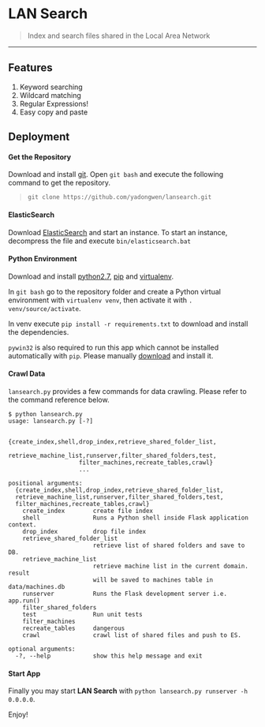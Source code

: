 # LAN Search
> Index and search files shared in the Local Area Network

----

## Features

1. Keyword searching
2. Wildcard matching
3. Regular Expressions!
4. Easy copy and paste


## Deployment

#### Get the Repository

Download and install [git](http://git-scm.com/). Open `git bash` and execute the
following command to get the repository.

> `git clone https://github.com/yadongwen/lansearch.git`

#### ElasticSearch

Download [ElasticSearch](http://www.elasticsearch.org/) and start an instance. To
start an instance, decompress the file and execute `bin/elasticsearch.bat`

#### Python Environment

Download and install [python2.7](https://www.python.org/downloads/),
[pip](https://pip.pypa.io/en/latest/installing.html) and 
[virtualenv](http://docs.python-guide.org/en/latest/dev/virtualenvs/).

In `git bash` go to the repository folder and create a Python virtual environment
with `virtualenv venv`, then activate it with `. venv/source/activate`. 

In venv execute `pip install -r requirements.txt` to download and install the dependencies.

`pywin32` is also required to run this app which cannot be installed automatically 
with `pip`. Please manually [download](http://sourceforge.net/projects/pywin32/files/pywin32/) 
and install it.

#### Crawl Data

`lansearch.py` provides a few commands for data crawling. Please refer to the 
command reference below.

```
$ python lansearch.py
usage: lansearch.py [-?]

                    {create_index,shell,drop_index,retrieve_shared_folder_list,
                    retrieve_machine_list,runserver,filter_shared_folders,test,
                    filter_machines,recreate_tables,crawl}
                    ...

positional arguments:
  {create_index,shell,drop_index,retrieve_shared_folder_list,
  retrieve_machine_list,runserver,filter_shared_folders,test,
  filter_machines,recreate_tables,crawl}
    create_index        create file index
    shell               Runs a Python shell inside Flask application context.
    drop_index          drop file index
    retrieve_shared_folder_list
                        retrieve list of shared folders and save to DB.
    retrieve_machine_list
                        retrieve machine list in the current domain. result
                        will be saved to machines table in data/machines.db
    runserver           Runs the Flask development server i.e. app.run()
    filter_shared_folders
    test                Run unit tests
    filter_machines
    recreate_tables     dangerous
    crawl               crawl list of shared files and push to ES.

optional arguments:
  -?, --help            show this help message and exit
```

#### Start App

Finally you may start **LAN Search** with `python lansearch.py runserver -h 0.0.0.0`.

Enjoy!